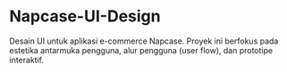 # Napcase-UI-Design
Desain UI untuk aplikasi e-commerce Napcase. Proyek ini berfokus pada estetika antarmuka pengguna, alur pengguna (user flow), dan prototipe interaktif.
